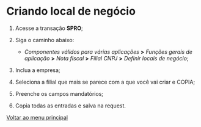 # Criando local de negócio 

1. Acesse a transação **SPRO**;
2. Siga o caminho abaixo:

    - *Componentes válidos para várias aplicações* **>** *Funções gerais de aplicação* **>** *Nota fiscal* **>** *Filial CNPJ* **>** *Definir locais de negócio*;

3. Inclua a empresa;
4. Seleciona a filial que mais se parece com a que você vai criar e COPIA; 
5. Preenche os campos mandatórios;
6. Copia todas as entradas e salva na request.


[Voltar ao menu principal](./README.md)